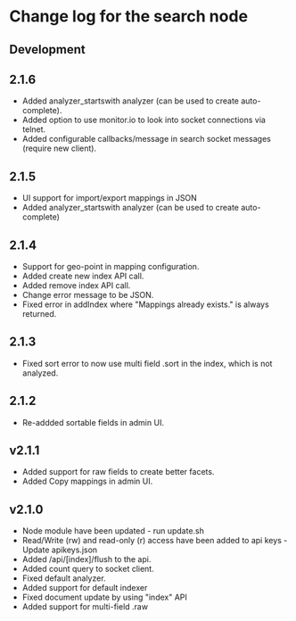 # Change log for the search node

## Development

## 2.1.6

* Added analyzer_startswith analyzer (can be used to create auto-complete).
* Added option to use monitor.io to look into socket connections via telnet.
* Added configurable callbacks/message in search socket messages (require new client).

## 2.1.5

* UI support for import/export mappings in JSON
* Added analyzer_startswith analyzer (can be used to create auto-complete)

## 2.1.4

* Support for geo-point in mapping configuration.
* Added create new index API call.
* Added remove index API call.
* Change error message to be JSON.
* Fixed error in addIndex where "Mappings already exists." is always returned.

## 2.1.3

* Fixed sort error to now use multi field .sort in the index, which is not analyzed.

## 2.1.2

* Re-addded sortable fields in admin UI.

## v2.1.1

* Added support for raw fields to create better facets.
* Added Copy mappings in admin UI.

## v2.1.0

* Node module have been updated - run update.sh
* Read/Write (rw) and read-only (r) access have been added to api keys - Update apikeys.json
* Added /api/[index]/flush to the api.
* Added count query to socket client.
* Fixed default analyzer.
* Added support for default indexer
* Fixed document update by using "index" API
* Added support for multi-field .raw
